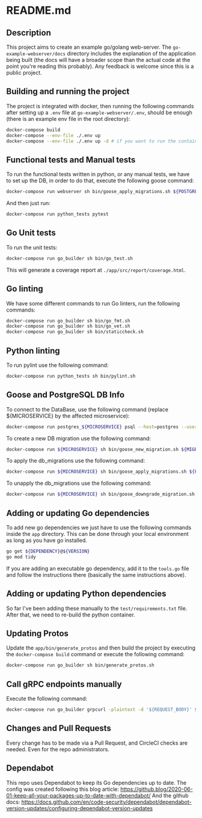 # README.md

## Description

This project aims to create an example go/golang web-server.
The `go-example-webserver/docs` directory includes the explanation of the application being built (the docs will have a broader scope than the actual code at the point you're reading this probably).
Any feedback is welcome since this is a public project.

## Building and running the project

The project is integrated with docker, then running the following commands after setting up a `.env` file at `go-example-webserver/.env`, should be enough (there is an example env file in the root directory):
```bash
docker-compose build
docker-compose --env-file ./.env up
docker-compose --env-file ./.env up -d # if you want to run the containers in the background
```

## Functional tests and Manual tests

To run the functional tests written in python, or any manual tests, we have to set up the DB, in order to do that, execute the following goose command:
```bash
docker-compose run webserver sh bin/goose_apply_migrations.sh ${POSTGRES_USERNAME} ${POSTGRES_PASSWORD}
```
And then just run:
```bash
docker-compose run python_tests pytest
```

## Go Unit tests

To run the unit tests:
```bash
docker-compose run go_builder sh bin/go_test.sh
```
This will generate a coverage report at `./app/src/report/coverage.html`.

## Go linting

We have some different commands to run Go linters, run the following commands:
```bash
docker-compose run go_builder sh bin/go_fmt.sh
docker-compose run go_builder sh bin/go_vet.sh
docker-compose run go_builder sh bin/staticcheck.sh
```

## Python linting

To run pylint use the following command:
```bash
docker-compose run python_tests sh bin/pylint.sh
```

## Goose and PostgreSQL DB Info

To connect to the DataBase, use the following command (replace ${MICROSERVICE} by the affected microservice):
```bash
docker-compose run postgres_${MICROSERVICE} psql --host=postgres --username=${POSTGRES_USERNAME} --dbname=hello_world
```

To create a new DB migration use the following command:
```bash
docker-compose run ${MICROSERVICE} sh bin/goose_new_migration.sh ${MIGRATION_NAME}
```

To apply the db_migrations use the following command:
```bash
docker-compose run ${MICROSERVICE} sh bin/goose_apply_migrations.sh ${POSTGRES_USERNAME} ${POSTGRES_PASSWORD}
```

To unapply the db_migrations use the following command:
```bash
docker-compose run ${MICROSERVICE} sh bin/goose_downgrade_migration.sh ${POSTGRES_USERNAME} ${POSTGRES_PASSWORD}
```

## Adding or updating Go dependencies

To add new go dependencies we just have to use the following commands inside the `app` directory. This can be done through your local environment as long as you have go installed.
```bash
go get ${DEPENDENCY}@${VERSION}
go mod tidy
```

If you are adding an executable go dependency, add it to the `tools.go` file and follow the instructions there (basically the same instructions above).

## Adding or updating Python dependencies

So far I've been adding these manually to the `test/requirements.txt` file. After that, we need to re-build the python container.

## Updating Protos

Update the `app/bin/generate_protos` and then build the project by executing the `docker-compose build` command or execute the following command:
```bash
docker-compose run go_builder sh bin/generate_protos.sh
```

## Call gRPC endpoints manually

Execute the following command:
```bash
docker-compose run go_builder grpcurl -plaintext -d '${REQUEST_BODY}' ${MICROSERVICE}:8080 go_webserver.${MICROSERVICE}.${SERVICE}/${RPC}
```

## Changes and Pull Requests

Every change has to be made via a Pull Request, and CircleCI checks are needed.
Even for the repo administrators.

## Dependabot

This repo uses Dependabot to keep its Go dependencies up to date.
The config was created following this blog article: https://github.blog/2020-06-01-keep-all-your-packages-up-to-date-with-dependabot/
And the github docs: https://docs.github.com/en/code-security/dependabot/dependabot-version-updates/configuring-dependabot-version-updates
